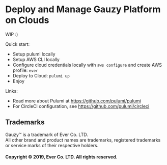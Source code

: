 # Deploy and Manage Gauzy Platform on Clouds

WIP :)

Quick start:

- Setup pulumi locally
- Setup AWS CLI locally
- Configure cloud credentials locally with `aws configure` and create AWS profile: `ever`
- Deploy to Cloud: `pulumi up`
- Enjoy

Links:

- Read more about Pulumi at <https://github.com/pulumi/pulumi>
- For CircleCI configuration, see <https://github.com/pulumi/circleci>

## Trademarks

Gauzy™ is a trademark of Ever Co. LTD.  
All other brand and product names are trademarks, registered trademarks or service marks of their respective holders.

#### Copyright © 2019, Ever Co. LTD. All rights reserved.

